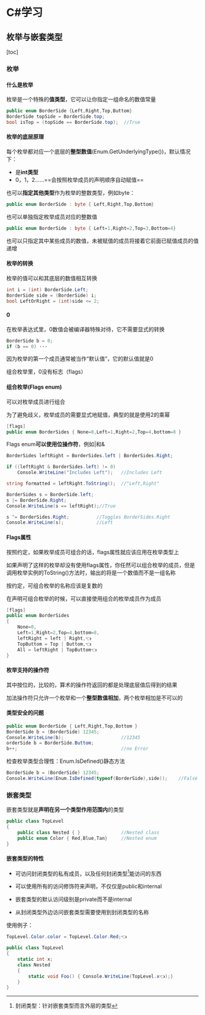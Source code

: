 # C#学习



## 枚举与嵌套类型

[toc]

### 枚举

#### 什么是枚举

枚举是一个特殊的**值类型**，它可以让你指定一组命名的数值常量

```csharp
public enum BorderSide {Left,Right,Top,Buttom}
BorderSide topSide = BorderSide.top;
bool isTop = (topSide == BorderSide.top);  //True
```

#### 枚举的底层原理

每个枚举都对应一个底层的**整型数值**(Enum.GetUnderlyingType())，默认情况下：

- 是**int类型**
- 0，1，2……==会按照枚举成员的声明顺序自动赋值==

也可以**指定其他类型**作为枚举的整数类型，例如byte：

```csharp
public enum BorderSide : byte { Left,Right,Top,Bottom}
```

也可以单独指定枚举成员对应的整数值

```csharp
public enum BorderSide : byte { Left=1,Right=2,Top=3,Bottom=4}
```

也可以只指定其中某些成员的数值，未被赋值的成员将接着它前面已赋值成员的值递增

#### 枚举的转换

枚举的值可以和其底层的数值相互转换

```csharp
int i = (int) BorderSide.Left;
BorderSide side = (BorderSide) i;
bool LeftOrRight = (int)side <= 2;
```



#### 0

在枚举表达式里，0数值会被编译器特殊对待，它不需要显式的转换

```csharp
BorderSide b = 0;
if (b == 0) ···
```

因为枚举的第一个成员通常被当作“默认值”，它的默认值就是0

组合枚举里，0没有标志（flags）



#### 组合枚举(Flags enum)

可以对枚举成员进行组合

为了避免歧义，枚举成员的需要显式地赋值，典型的就是使用2的乘幂

```csharp
[flags]
public enum BorderSides { None=0,Left=1,Right=2,Top=4,bottom=8 }
```

Flags enum**可以使用位操作符**，例如|和&

```csharp
BorderSides leftRight = BorderSides.left | BorderSides.Right;

if ((leftRight & BorderSides.left) != 0)
    Console.WriteLine("Includes Left");   //Includes Left

string formatted = leftRight.ToString();  //"Left,Right"

BorderSides s = BorderSide.left;
s |= BorderSide.Right;
Console.WriteLine(s == leftRight);//True

s ^= BorderSides.Right;          //Toggles BorderSides.Right
Console.WriteLine(s);            //Left
```



#### Flags属性

按照约定，如果枚举成员可组合的话，flags属性就应该应用在枚举类型上

如果声明了这样的枚举却没有使用flags属性，你任然可以组合枚举的成员，但是调用枚举实例的ToString()方法时，输出的将是一个数值而不是一组名称

按约定，可组合枚举的名称应该是复数的

在声明可组合枚举的时候，可以直接使用组合的枚举成员作为成员

```csharp
[flags]
public enum BorderSides
{
    None=0,
    Left=1,Right=2,Top=4,bottom=8,
    leftRight = left | Right,👈
    TopButtom = Top | Buttom,👈
    All = leftRight | TopButtom👈
}
```

#### 枚举支持的操作符

其中按位的，比较的，算术的操作符返回的都是处理底层值后得到的结果

加法操作符只允许一个枚举和一个**整型数值相加**，两个枚举相加是不可以的



#### 类型安全的问题

```csharp
public enum BorderSide { Left,Right,Top,Bottom }
BorderSide b = (BorderSide) 12345;
Console.WriteLine(b);                     //12345
orderSide b = BorderSide.Buttom;
b++;                                      //no Error
```

检查枚举类型合理性：Enum.IsDefined()静态方法

```csharp
BorderSide b = (BorderSide) 12345;
Console.WriteLine(Enum.IsDefined(typeof(BorderSide),side));    //False
```



### 嵌套类型

嵌套类型就是**声明在另一个类型作用范围内**的类型

```csharp
public class TopLevel
{
    public class Nested { }               //Nested class
    public enum Color { Red,Blue,Tan}     //Nested enum
}
```

#### 嵌套类型的特性

- 可访问封闭类型的私有成员，以及任何封闭类型[^1]能访问的东西

- 可以使用所有的访问修饰符来声明，不仅仅是public和internal

- 嵌套类型的默认访问级别是private而不是internal

- 从封闭类型外边访问嵌套类型需要使用到封闭类型的名称

使用例子：

```csharp
TopLevel.Color.color = TopLevel.Color.Red;👈
```

```csharp
public class TopLevel
{
    static int x;
    class Nested
    {
        static void Foo() { Console.WriteLine(TopLevel.x👈);}
    }
}
```



[^1]:封闭类型：针对嵌套类型而言外层的类型

